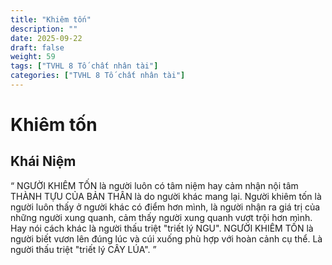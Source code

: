 ```yaml
---
title: "Khiêm tốn"
description: ""
date: 2025-09-22
draft: false
weight: 59
tags: ["TVHL 8 Tố chất nhân tài"]
categories: ["TVHL 8 Tố chất nhân tài"]
---
```


# Khiêm tốn

<!-- **Mã:** 
**Nhóm:**  -->

## Khái Niệm

“
NGƯỜI KHIÊM TỐN là người luôn có tâm niệm hay cảm nhận nội tâm THÀNH TỰU CỦA BẢN THÂN là do người khác mang lại.
Người khiêm tốn là người luôn thấy ở người khác có điểm hơn mình, là người nhận ra giá trị của những người xung quanh, cảm thấy người xung quanh vượt trội hơn mình. Hay nói cách khác là người thấu triệt "triết lý NGU".
NGƯỜI KHIÊM TỐN là người biết vươn lên đúng lúc và cúi xuống phù hợp với hoàn cảnh cụ thể. Là người thấu triệt "triết lý CÂY LÚA".
”